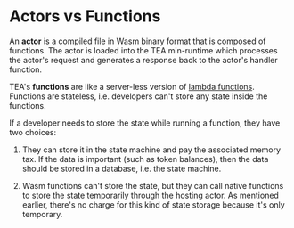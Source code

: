 # Actors vs Functions

An **actor** is a compiled file in Wasm binary format that is composed of functions. The actor is loaded into the TEA min-runtime which processes the actor's request and generates a response back to the actor's handler function. 

TEA's **functions** are like a server-less version of [lambda functions](https://en.wikipedia.org/wiki/Lambda_calculus). Functions are stateless, i.e. developers can't store any state inside the functions.

If a developer needs to store the state while running a function, they have two choices:

1. They can store it in the state machine and pay the associated memory tax. If the data is important (such as token balances), then the data should be stored in a database, i.e. the state machine.

2. Wasm functions can't store the state, but they can call native functions to store the state temporarily through the hosting actor. As mentioned earlier, there's no charge for this kind of state storage because it's only temporary.